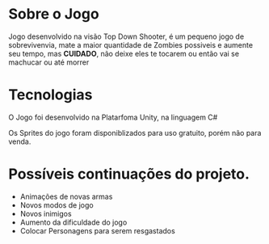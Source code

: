 # Sobre o Jogo
Jogo desenvolvido na visão Top Down Shooter, é um pequeno jogo de sobrevivenvia, mate a maior quantidade de Zombies possiveis e aumente seu tempo, mas **CUIDADO**, não deixe eles te tocarem ou então vai se machucar ou até morrer


# Tecnologias
O Jogo foi desenvolvido na Platarfoma Unity, na linguagem C#

Os Sprites do jogo foram disponiblizados para uso gratuito, porém não para venda.

# Possíveis continuações do projeto.
+ Animações de novas armas
+ Novos modos de jogo
+ Novos inimigos
+ Aumento da dificuldade do jogo
+ Colocar Personagens para serem resgastados




